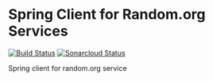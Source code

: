 # Spring Client for Random.org Services
[![Build Status](https://travis-ci.com/fmake-org/randomorg-spring-client.svg?branch=master)](https://travis-ci.com/fmake-org/randomorg-spring-client)
[![Sonarcloud Status](https://sonarcloud.io/api/project_badges/measure?project=fmake-org_randomorg-spring-client&metric=alert_status)](https://sonarcloud.io/dashboard?id=fmake-org_randomorg-spring-client)

Spring client for random.org service
